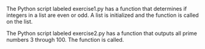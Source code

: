 The Python script labeled exercise1.py has a function that determines if integers in a list are even or odd. A list is initialized and the function is called on the list.

The Python script labeled exercise2.py has a function that outputs all prime numbers 3 through 100. The function is called.
